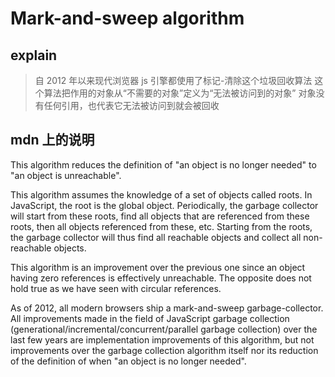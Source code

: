 # Mark-and-sweep algorithm

## explain

> 自 2012 年以来现代浏览器 js 引擎都使用了标记-清除这个垃圾回收算法
> 这个算法把作用的对象从“不需要的对象”定义为“无法被访问到的对象”
> 对象没有任何引用，也代表它无法被访问到就会被回收

## mdn 上的说明

This algorithm reduces the definition of "an object is no longer needed" to "an object is unreachable".

This algorithm assumes the knowledge of a set of objects called roots. In JavaScript, the root is the global object. Periodically, the garbage collector will start from these roots, find all objects that are referenced from these roots, then all objects referenced from these, etc. Starting from the roots, the garbage collector will thus find all reachable objects and collect all non-reachable objects.

This algorithm is an improvement over the previous one since an object having zero references is effectively unreachable. The opposite does not hold true as we have seen with circular references.

As of 2012, all modern browsers ship a mark-and-sweep garbage-collector. All improvements made in the field of JavaScript garbage collection (generational/incremental/concurrent/parallel garbage collection) over the last few years are implementation improvements of this algorithm, but not improvements over the garbage collection algorithm itself nor its reduction of the definition of when "an object is no longer needed".
